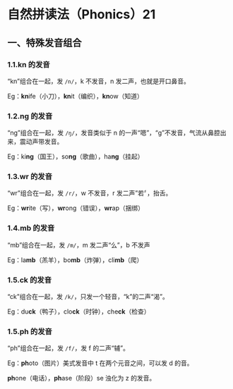 # 自然拼读法（Phonics）21

## 一、特殊发音组合

### 1.1.kn 的发音

“kn”组合在一起，发 `/n/`，k 不发音，n 发二声，也就是开口鼻音。

Eg：**kn**ife（小刀），**kn**it（编织），**kn**ow（知道）

### 1.2.ng 的发音

“ng”组合在一起，发 `/ŋ/`，发音类似于 n 的一声“嗯”，“g”不发音，气流从鼻腔出来，震动声带发音。

Eg：ki**ng**（国王），so**ng**（歌曲），ha**ng**（挂起）

### 1.3.wr 的发音

“wr”组合在一起，发 `/r/`，w 不发音，r 发二声”若〞，抬舌。

Eg：**wr**ite（写），**wr**ong（错误），**wr**ap（捆绑）

### 1.4.mb 的发音

“mb”组合在一起，发 `/m/`，m 发二声“么”，b 不发声

Eg：la**mb**（羔羊），bo**mb**（炸弹），cli**mb**（爬）

### 1.5.ck 的发音

“ck”组合在一起，发 `/k/`，只发一个轻音，“k”的二声“渴”。

Eg：du**ck**（鸭子），clo**ck**（时钟），che**ck**（检查）

### 1.5.ph 的发音

“ph”组合在一起，发 `/f/`，发 f 的二声“辅”。

Eg：**ph**oto（图片）美式发音中 t 在两个元音之间，可以发 d 的音。

**ph**one（电话），**ph**ase（阶段）se 浊化为 z 的发音。

